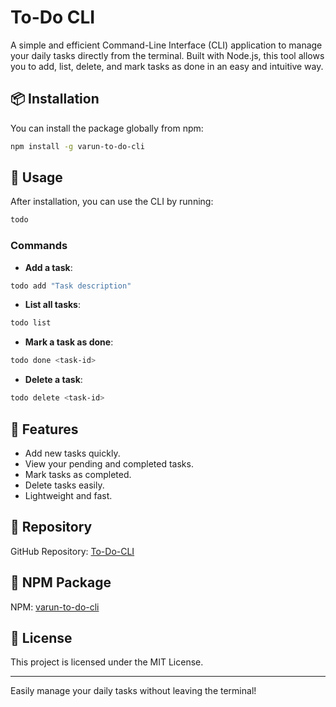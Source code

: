 # To-Do CLI

A simple and efficient Command-Line Interface (CLI) application to manage your daily tasks directly from the terminal. Built with Node.js, this tool allows you to add, list, delete, and mark tasks as done in an easy and intuitive way.

## 📦 Installation

You can install the package globally from npm:

```bash
npm install -g varun-to-do-cli
```

## 🚀 Usage

After installation, you can use the CLI by running:

```bash
todo
```

### Commands

* **Add a task**:

```bash
todo add "Task description"
```

* **List all tasks**:

```bash
todo list
```

* **Mark a task as done**:

```bash
todo done <task-id>
```

* **Delete a task**:

```bash
todo delete <task-id>
```

## 🌟 Features

* Add new tasks quickly.
* View your pending and completed tasks.
* Mark tasks as completed.
* Delete tasks easily.
* Lightweight and fast.

## 📂 Repository

GitHub Repository: [To-Do-CLI](https://github.com/yourusername/To-Do-CLI)

## 🔗 NPM Package

NPM: [varun-to-do-cli](https://www.npmjs.com/package/varun-to-do-cli)

## 📜 License

This project is licensed under the MIT License.

---

Easily manage your daily tasks without leaving the terminal!
